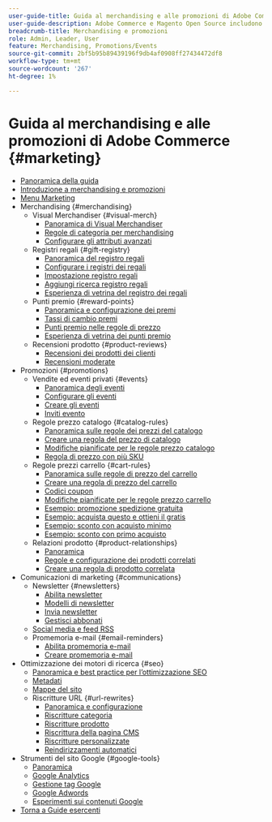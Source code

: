 ```yaml
---
user-guide-title: Guida al merchandising e alle promozioni di Adobe Commerce
user-guide-description: Adobe Commerce e Magento Open Source includono molti strumenti che puoi utilizzare per stimolare le vendite, creare opportunità di coinvolgimento dei clienti e impostare promozioni mirate.
breadcrumb-title: Merchandising e promozioni
role: Admin, Leader, User
feature: Merchandising, Promotions/Events
source-git-commit: 2bf5b95b89439196f9db4af0908ff27434472df8
workflow-type: tm+mt
source-wordcount: '267'
ht-degree: 1%

---
```



# Guida al merchandising e alle promozioni di Adobe Commerce {#marketing}

- [Panoramica della guida](guide-overview.md)
- [Introduzione a merchandising e promozioni](introduction.md)
- [Menu Marketing](marketing-menu.md)
- Merchandising {#merchandising}
   - Visual Merchandiser {#visual-merch}
      - [Panoramica di Visual Merchandiser](visual-merchandiser.md)
      - [Regole di categoria per merchandising](category-product-rules.md)
      - [Configurare gli attributi avanzati](smart-attributes-configure.md)
   - Registri regali {#gift-registry}
      - [Panoramica del registro regali](gift-registries.md)
      - [Configurare i registri dei regali](gift-registry-configure.md)
      - [Impostazione registro regali](gift-registry-create.md)
      - [Aggiungi ricerca registro regali](gift-registry-search.md)
      - [Esperienza di vetrina del registro dei regali](gift-registry-storefront.md)
   - Punti premio {#reward-points}
      - [Panoramica e configurazione dei premi](rewards-loyalty.md)
      - [Tassi di cambio premi](reward-exchange-rates.md)
      - [Punti premio nelle regole di prezzo](reward-points-price-rules.md)
      - [Esperienza di vetrina dei punti premio](reward-points-storefront.md)
   - Recensioni prodotto {#product-reviews}
      - [Recensioni dei prodotti dei clienti](product-reviews.md)
      - [Recensioni moderate](product-reviews-moderate.md)
- Promozioni {#promotions}
   - Vendite ed eventi privati {#events}
      - [Panoramica degli eventi](events-private-sales.md)
      - [Configurare gli eventi](event-configure.md)
      - [Creare gli eventi](event-create.md)
      - [Inviti evento](invitations.md)
   - Regole prezzo catalogo {#catalog-rules}
      - [Panoramica sulle regole dei prezzi del catalogo](price-rules-catalog.md)
      - [Creare una regola del prezzo di catalogo](price-rules-catalog-create.md)
      - [Modifiche pianificate per le regole prezzo catalogo](price-rule-catalog-scheduled-changes.md)
      - [Regola di prezzo con più SKU](price-rule-multiple-sku.md)
   - Regole prezzi carrello {#cart-rules}
      - [Panoramica sulle regole di prezzo del carrello](price-rules-cart.md)
      - [Creare una regola di prezzo del carrello](price-rules-cart-create.md)
      - [Codici coupon](price-rules-cart-coupon.md)
      - [Modifiche pianificate per le regole prezzo carrello](price-rule-cart-scheduled-changes.md)
      - [Esempio: promozione spedizione gratuita](price-rules-cart-free-shipping.md)
      - [Esempio: acquista questo e ottieni il gratis](price-rules-cart-buy-this-get-that.md)
      - [Esempio: sconto con acquisto minimo](price-rule-discount-minimum-purchase.md)
      - [Esempio: sconto con primo acquisto](price-rule-discount-first-purchase.md)
   - Relazioni prodotto {#product-relationships}
      - [Panoramica](product-relationships.md)
      - [Regole e configurazione dei prodotti correlati](product-related-rules.md)
      - [Creare una regola di prodotto correlata](product-related-rule-create.md)
- Comunicazioni di marketing {#communications}
   - Newsletter {#newsletters}
      - [Abilita newsletter](newsletters.md)
      - [Modelli di newsletter](newsletter-template.md)
      - [Invia newsletter](newsletter-queue.md)
      - [Gestisci abbonati](newsletter-subscribers.md)
   - [Social media e feed RSS](social-rss.md)
   - Promemoria e-mail {#email-reminders}
      - [Abilita promemoria e-mail](email-reminder-rules.md)
      - [Creare promemoria e-mail](email-reminder-rules-create.md)
- Ottimizzazione dei motori di ricerca {#seo}
   - [Panoramica e best practice per l’ottimizzazione SEO](seo-overview.md)
   - [Metadati](meta-data.md)
   - [Mappe del sito](sitemap-xml.md)
   - Riscritture URL {#url-rewrites}
      - [Panoramica e configurazione](url-rewrite.md)
      - [Riscritture categoria](url-rewrite-category.md)
      - [Riscritture prodotto](url-rewrite-product.md)
      - [Riscrittura della pagina CMS](url-rewrite-cms-page.md)
      - [Riscritture personalizzate](url-rewrite-custom.md)
      - [Reindirizzamenti automatici](url-redirect-product-automatic.md)
- Strumenti del sito Google {#google-tools}
   - [Panoramica](google-tools.md)
   - [Google Analytics](google-analytics.md)
   - [Gestione tag Google](google-tag-manager.md)
   - [Google Adwords](google-adwords.md)
   - [Esperimenti sui contenuti Google](google-content-experiments.md)
- [Torna a Guide esercenti](https://experienceleague.adobe.com/en/docs/commerce-admin/user-guides/home)

